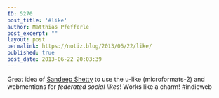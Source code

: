 ```yaml
---
ID: 5270
post_title: '#like'
author: Matthias Pfefferle
post_excerpt: ""
layout: post
permalink: https://notiz.blog/2013/06/22/like/
published: true
post_date: 2013-06-22 20:03:39
---
```

<!-- wp:paragraph -->
<p>Great idea of <a href="http://www.sandeep.io/39">Sandeep Shetty</a> to use the u-like (microformats-2) and webmentions for <em>federated social likes</em>! Works like a charm! #indieweb</p>
<!-- /wp:paragraph -->
